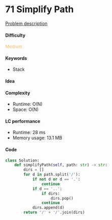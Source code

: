 71 Simplify Path
=======================
[Problem description](https://leetcode.com/problems/simplify-path/)

#### Difficulty
<span style="color:#FABC60">Medium</span>

#### Keywords
- Stack
  
#### Idea

#### Complexity
- Runtime: O(N)
- Space: O(N)
  
#### LC performance
- Runtime: 28 ms
- Memory usage: 13.1 MB

#### Code
```python
class Solution:
    def simplifyPath(self, path: str) -> str:
        dirs = []
        for d in path.split('/'):
            if not d or d == '.':
                continue
            if d == '..':
                if dirs:
                    dirs.pop()
                continue
            dirs.append(d)
        return '/' + '/'.join(dirs)
```